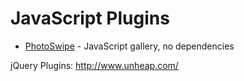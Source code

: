 # JavaScript Plugins

* [PhotoSwipe](http://photoswipe.com/) - JavaScript gallery, no dependencies


jQuery Plugins: http://www.unheap.com/
